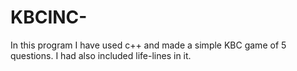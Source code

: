 # KBCINC-
In this program I have used c++ and made a simple KBC game of 5 questions. I had also included life-lines in it.
